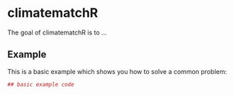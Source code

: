 
<!-- README.md is generated from README.Rmd. Please edit that file -->
climatematchR
=============

The goal of climatematchR is to ...

Example
-------

This is a basic example which shows you how to solve a common problem:

``` r
## basic example code
```
